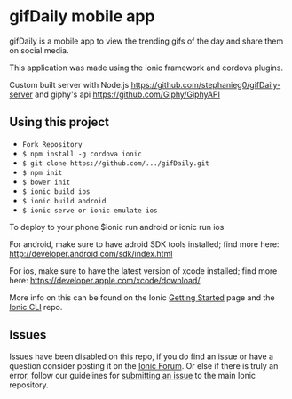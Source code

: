 gifDaily mobile app
=====================
gifDaily is a mobile app to view the trending gifs of the day and share them on social media.

This application was made using the ionic framework and cordova plugins.

Custom built server with Node.js https://github.com/stephanieg0/gifDaily-server and giphy's api https://github.com/Giphy/GiphyAPI

## Using this project

* ```Fork Repository```
* ```$ npm install -g cordova ionic```
* ```$ git clone https://github.com/.../gifDaily.git```
* ```$ npm init```
* ```$ bower init```
* ```$ ionic build ios```
* ```$ ionic build android```
* ```$ ionic serve or ionic emulate ios```

To deploy to your phone $ionic run android or ionic run ios

For android, make sure to have adroid SDK tools installed; find more here: http://developer.android.com/sdk/index.html

For ios, make sure to have the latest version of xcode installed; find more here: https://developer.apple.com/xcode/download/


More info on this can be found on the Ionic [Getting Started](http://ionicframework.com/getting-started) page and the [Ionic CLI](https://github.com/driftyco/ionic-cli) repo.

## Issues
Issues have been disabled on this repo, if you do find an issue or have a question consider posting it on the [Ionic Forum](http://forum.ionicframework.com/).  Or else if there is truly an error, follow our guidelines for [submitting an issue](http://ionicframework.com/submit-issue/) to the main Ionic repository.
